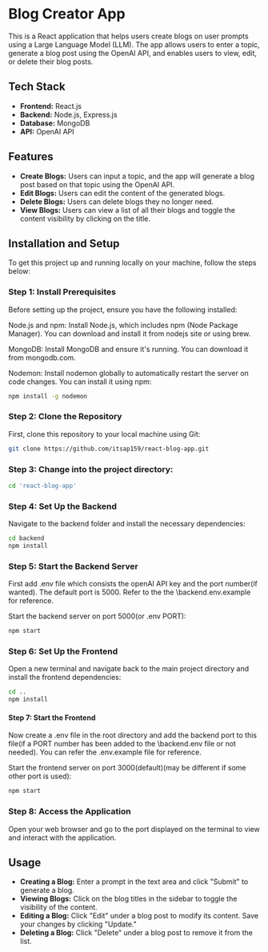 # Blog Creator App

This is a React application that helps users create blogs on user prompts using a Large Language Model (LLM). The app allows users to enter a topic, generate a blog post using the OpenAI API, and enables users to view, edit, or delete their blog posts.

## Tech Stack

- **Frontend:** React.js
- **Backend:** Node.js, Express.js
- **Database:** MongoDB
- **API:** OpenAI API

## Features

- **Create Blogs:** Users can input a topic, and the app will generate a blog post based on that topic using the OpenAI API.
- **Edit Blogs:** Users can edit the content of the generated blogs.
- **Delete Blogs:** Users can delete blogs they no longer need.
- **View Blogs:** Users can view a list of all their blogs and toggle the content visibility by clicking on the title.

## Installation and Setup

To get this project up and running locally on your machine, follow the steps below:
### Step 1: Install Prerequisites
Before setting up the project, ensure you have the following installed:

Node.js and npm: Install Node.js, which includes npm (Node Package Manager). You can download and install it from nodejs site or using brew.

MongoDB: Install MongoDB and ensure it's running. You can download it from mongodb.com.

Nodemon: Install nodemon globally to automatically restart the server on code changes. You can install it using npm:

```bash
npm install -g nodemon
```
### Step 2: Clone the Repository

First, clone this repository to your local machine using Git:
```bash
git clone https://github.com/itsap159/react-blog-app.git
```

### Step 3: Change into the project directory:
```bash
cd 'react-blog-app'
```

### Step 4: Set Up the Backend

Navigate to the backend folder and install the necessary dependencies:

```bash
cd backend
npm install
```

### Step 5: Start the Backend Server

First add .env file which consists the openAI API key and the port number(if wanted). The default port is 5000. Refer to the the \backend\.env.example for reference.

Start the backend server on port 5000(or .env PORT):

```bash
npm start
```

### Step 6: Set Up the Frontend
Open a new terminal and navigate back to the main project directory and install the frontend dependencies:
```bash
cd ..
npm install
```

#### Step 7: Start the Frontend

Now create a .env file in the root directory and add the backend port to this file(if a PORT number has been added to the \backend\.env file or not needed). You can refer the .env.example file for reference.

Start the frontend server on port 3000(default)(may be different if some other port is used):

```bash
npm start
```

### Step 8: Access the Application

Open your web browser and go to the port displayed on the terminal to view and interact with the application.

## Usage

- **Creating a Blog:** Enter a prompt in the text area and click "Submit" to generate a blog.
- **Viewing Blogs:** Click on the blog titles in the sidebar to toggle the visibility of the content.
- **Editing a Blog:** Click "Edit" under a blog post to modify its content. Save your changes by clicking "Update."
- **Deleting a Blog:** Click "Delete" under a blog post to remove it from the list.
